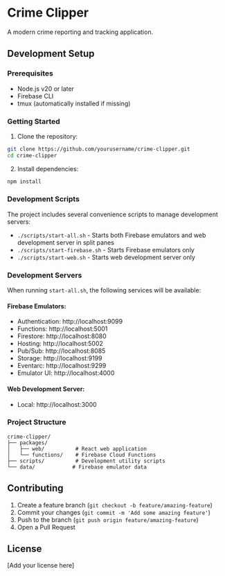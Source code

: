 # Crime Clipper

A modern crime reporting and tracking application.

## Development Setup

### Prerequisites

- Node.js v20 or later
- Firebase CLI
- tmux (automatically installed if missing)

### Getting Started

1. Clone the repository:

```bash
git clone https://github.com/yourusername/crime-clipper.git
cd crime-clipper
```

2. Install dependencies:

```bash
npm install
```

### Development Scripts

The project includes several convenience scripts to manage development servers:

- `./scripts/start-all.sh` - Starts both Firebase emulators and web development server in split panes
- `./scripts/start-firebase.sh` - Starts Firebase emulators only
- `./scripts/start-web.sh` - Starts web development server only

### Development Servers

When running `start-all.sh`, the following services will be available:

#### Firebase Emulators:

- Authentication: http://localhost:9099
- Functions: http://localhost:5001
- Firestore: http://localhost:8080
- Hosting: http://localhost:5002
- Pub/Sub: http://localhost:8085
- Storage: http://localhost:9199
- Eventarc: http://localhost:9299
- Emulator UI: http://localhost:4000

#### Web Development Server:

- Local: http://localhost:3000

### Project Structure

```
crime-clipper/
├── packages/
│   ├── web/          # React web application
│   └── functions/    # Firebase Cloud Functions
├── scripts/          # Development utility scripts
└── data/            # Firebase emulator data
```

## Contributing

1. Create a feature branch (`git checkout -b feature/amazing-feature`)
2. Commit your changes (`git commit -m 'Add some amazing feature'`)
3. Push to the branch (`git push origin feature/amazing-feature`)
4. Open a Pull Request

## License

[Add your license here]
